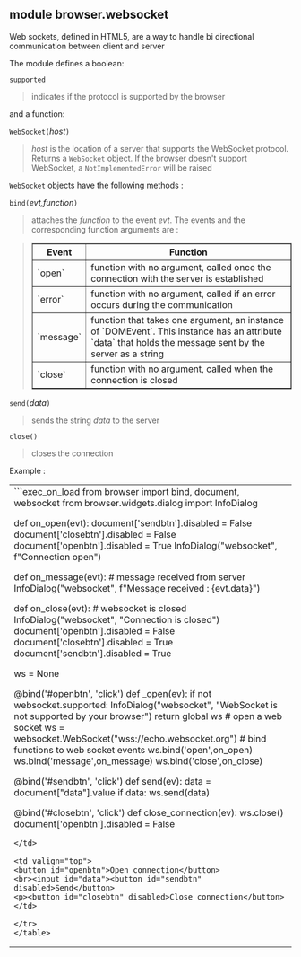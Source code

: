 module **browser.websocket**
----------------------------

Web sockets, defined in HTML5, are a way to handle bi directional communication between client and server

The module defines a boolean:

`supported`
> indicates if the protocol is supported by the browser

and a function:

`WebSocket(`_host_`)`
> _host_ is the location of a server that supports the WebSocket protocol.
> Returns a `WebSocket` object. If the browser doesn't support WebSocket, a
> `NotImplementedError` will be raised

`WebSocket` objects have the following methods :

`bind(`_evt,function_`)`
> attaches the _function_ to the event _evt_. The events and the corresponding function arguments are :

<blockquote>
<table border=1 cellpadding=5>
<tr>
<th>Event</th>
<th>Function</th>
</tr>
<tr>
<td>`open`</td>
<td>function with no argument, called once the connection with the server is established</td>
</tr>
<tr>
<td>`error`</td>
<td>function with no argument, called if an error occurs during the communication</td>
</tr>
<tr>
<td>`message`</td>
<td>function that takes one argument, an instance of `DOMEvent`. This instance has an attribute `data` that holds the message sent by the server as a string</td>
</tr>
<tr>
<td>`close`</td>
<td>function with no argument, called when the connection is closed</td>
</tr>
</table>
</blockquote>

`send(`_data_`)`
> sends the string _data_ to the server

`close()`
> closes the connection

Example :
<table>
<tr>
<td valign="top">
```exec_on_load
from browser import bind, document, websocket
from browser.widgets.dialog import InfoDialog

def on_open(evt):
    document['sendbtn'].disabled = False
    document['closebtn'].disabled = False
    document['openbtn'].disabled = True
    InfoDialog("websocket", f"Connection open")    

def on_message(evt):
    # message received from server
    InfoDialog("websocket", f"Message received : {evt.data}")

def on_close(evt):
    # websocket is closed
    InfoDialog("websocket", "Connection is closed")
    document['openbtn'].disabled = False
    document['closebtn'].disabled = True
    document['sendbtn'].disabled = True

ws = None

@bind('#openbtn', 'click')
def _open(ev):
    if not websocket.supported:
        InfoDialog("websocket", "WebSocket is not supported by your browser")
        return
    global ws
    # open a web socket
    ws = websocket.WebSocket("wss://echo.websocket.org")
    # bind functions to web socket events
    ws.bind('open',on_open)
    ws.bind('message',on_message)
    ws.bind('close',on_close)

@bind('#sendbtn', 'click')
def send(ev):
    data = document["data"].value
    if data:
        ws.send(data)

@bind('#closebtn', 'click')
def close_connection(ev):
    ws.close()
    document['openbtn'].disabled = False
```
</td>

<td valign="top">
<button id="openbtn">Open connection</button>
<br><input id="data"><button id="sendbtn" disabled>Send</button>
<p><button id="closebtn" disabled>Close connection</button>
</td>

</tr>
</table>
